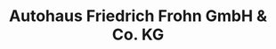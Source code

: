 ---
title: "Autohaus Friedrich Frohn GmbH & Co. KG"
url: /bochum/autohaus-friedrich-frohn-gmbh-und-co-kg/
shop: Autohaus
---